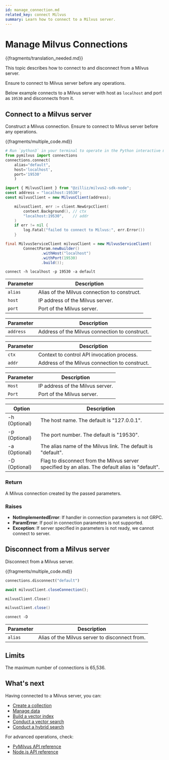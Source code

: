 ```yaml
---
id: manage_connection.md
related_key: connect Milvus
summary: Learn how to connect to a Milvus server.
---
```


# Manage Milvus Connections

{{fragments/translation_needed.md}}

This topic describes how to connect to and disconnect from a Milvus server.

<div class="alert note">
  Ensure to connect to Milvus server before any operations.
</div>

Below example connects to a Milvus server with host as `localhost` and port as `19530` and disconnects from it.


## Connect to a Milvus server

Construct a Milvus connection. Ensure to connect to Milvus server before any operations.

{{fragments/multiple_code.md}}

```python
# Run `python3` in your terminal to operate in the Python interactive mode.
from pymilvus import connections
connections.connect(
	alias="default", 
	host='localhost', 
	port='19530'
	)
```

```javascript
import { MilvusClient } from "@zilliz/milvus2-sdk-node";
const address = "localhost:19530";
const milvusClient = new MilvusClient(address);
```

```go
	milvusClient, err := client.NewGrpcClient(
		context.Background(), // ctx
		"localhost:19530",    // addr
	)
	if err != nil {
		log.Fatal("failed to connect to Milvus:", err.Error())
	}
```

```java
final MilvusServiceClient milvusClient = new MilvusServiceClient(
		ConnectParam.newBuilder()
				.withHost("localhost")
				.withPort(19530)
				.build());
```

```shell
connect -h localhost -p 19530 -a default
```


<table class="language-python">
	<thead>
	<tr>
		<th>Parameter</th>
		<th>Description</th>
	</tr>
	</thead>
	<tbody>
	<tr>
		<td><code>alias</code></td>
		<td>Alias of the Milvus connection to construct.</td>
	</tr>
	<tr>
		<td><code>host</code></td>
		<td>IP address of the Milvus server.</td>
	</tr>
	<tr>
		<td><code>port</code></td>
		<td>Port of the Milvus server.</td>
	</tr>
	</tbody>
</table>

<table class="language-javascript">
	<thead>
		<tr>
			<th>Parameter</th>
			<th>Description</th>
		</tr>
	</thead>
	<tbody>
    	<tr>
	    	<td><code>address</code></td>
			<td>Address of the Milvus connection to construct.</td>
		</tr>
	</tbody>
</table>

<table class="language-go">
	<thead>
		<tr>
			<th>Parameter</th>
			<th>Description</th>
		</tr>
	</thead>
	<tbody>
    	<tr>
	    	<td><code>ctx</code></td>
			<td>Context to control API invocation process.</td>
		</tr>
		<tr>
	    	<td><code>addr</code></td>
			<td>Address of the Milvus connection to construct.</td>
		</tr>
	</tbody>
</table>

<table class="language-java">
	<thead>
	<tr>
		<th>Parameter</th>
		<th>Description</th>
	</tr>
	</thead>
	<tbody>
	<tr>
		<td><code>Host</code></td>
		<td>IP address of the Milvus server.</td>
	</tr>
	<tr>
		<td><code>Port</code></td>
		<td>Port of the Milvus server.</td>
	</tr>
	</tbody>
</table>

<table class="language-shell">
    <thead>
        <tr>
            <th>Option</th>
            <th>Description</th>
        </tr>
    </thead>
    <tbody>
        <tr>
            <td>-h (Optional)</td>
            <td>The host name. The default is "127.0.0.1".</td>
        </tr>
        <tr>
            <td>-p (Optional)</td>
            <td>The port number. The default is "19530".</td>
        </tr>
        <tr>
            <td>-a (Optional)</td>
            <td>The alias name of the Milvus link. The default is "default".</td>
        </tr>
        <tr>
            <td>-D (Optional)</td>
            <td>Flag to disconnect from the Milvus server specified by an alias. The default alias is "default".</td>
        </tr>
    </tbody>
</table>

<div class="language-python">

### Return

A Milvus connection created by the passed parameters.

### Raises

<ul>
  <li><b>NotImplementedError</b>: If handler in connection parameters is not GRPC.</li>
  <li><b>ParamError</b>: If pool in connection parameters is not supported.</li>
  <li><b>Exception</b>: If server specified in parameters is not ready, we cannot connect to server.</li>
</ul>  

</div>


## Disconnect from a Milvus server

Disconnect from a Milvus server.

{{fragments/multiple_code.md}}

```python
connections.disconnect("default")
```


```javascript
await milvusClient.closeConnection();
```

```go
milvusClient.Close()
```

```java
milvusClient.close()
```

```shell
connect -D
```

<table class="language-python">
	<thead>
	<tr>
		<th>Parameter</th>
		<th>Description</th>
	</tr>
	</thead>
	<tbody>
	<tr>
		<td><code>alias</code></td>
		<td>Alias of the Milvus server to disconnect from.</td>
	</tr>
	</tbody>
</table>

## Limits

The maximum number of connections is 65,536.

## What's next

Having connected to a Milvus server, you can:

- [Create a collection](create_collection.md)
- [Manage data](insert_data.md)
- [Build a vector index](build_index.md)
- [Conduct a vector search](search.md)
- [Conduct a hybrid search](hybridsearch.md)

For advanced operations, check:

- [PyMilvus API reference](/api-reference/pymilvus/v{{var.milvus_python_sdk_version}}/tutorial.html)
- [Node.js API reference](/api-reference/node/v{{var.milvus_node_sdk_version}}/tutorial.html)

